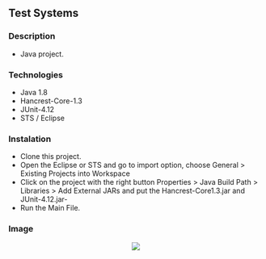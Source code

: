 ## Test Systems

### Description

- Java project.

### Technologies

- Java 1.8
- Hancrest-Core-1.3
- JUnit-4.12
- STS / Eclipse

### Instalation

- Clone this project.
- Open the Eclipse or STS and go to import option, choose General > Existing Projects into Workspace
- Click on the project with the right button Properties > Java Build Path > Libraries > Add External JARs and put the Hancrest-Core1.3.jar and JUnit-4.12.jar-
- Run the Main File.

### Image

<p align="center">
  <img src="https://github.com/eduardotks/">
</p>

